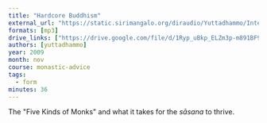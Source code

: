 ```yaml
---
title: "Hardcore Buddhism"
external_url: "https://static.sirimangalo.org/diraudio/Yuttadhammo/Internet/091105_CoreBuddhism.mp3"
formats: [mp3]
drive_links: ["https://drive.google.com/file/d/1Ryp_uBkp_ELZm3p-m891BF9CFBFqsIug/view?usp=drivesdk"]
authors: [yuttadhammo]
year: 2009
month: nov
course: monastic-advice
tags:
  - form
minutes: 36
---
```


The "Five Kinds of Monks" and what it takes for the _sāsana_ to thrive.
